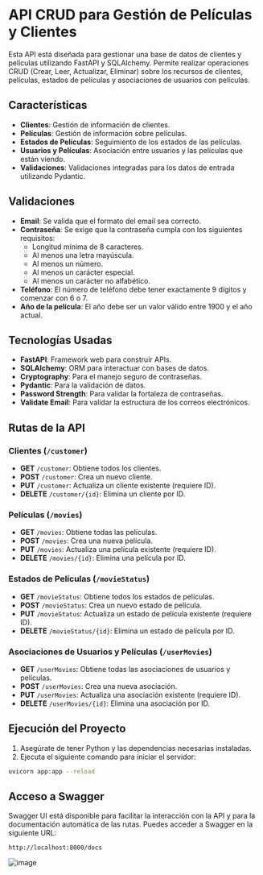 # API CRUD para Gestión de Películas y Clientes

Esta API está diseñada para gestionar una base de datos de clientes y películas utilizando FastAPI y SQLAlchemy. Permite realizar operaciones CRUD (Crear, Leer, Actualizar, Eliminar) sobre los recursos de clientes, películas, estados de películas y asociaciones de usuarios con películas.

## Características

- **Clientes**: Gestión de información de clientes.
- **Películas**: Gestión de información sobre películas.
- **Estados de Películas**: Seguimiento de los estados de las películas.
- **Usuarios y Películas**: Asociación entre usuarios y las películas que están viendo.
- **Validaciones**: Validaciones integradas para los datos de entrada utilizando Pydantic.

## Validaciones

- **Email**: Se valida que el formato del email sea correcto.
- **Contraseña**: Se exige que la contraseña cumpla con los siguientes requisitos:
  - Longitud mínima de 8 caracteres.
  - Al menos una letra mayúscula.
  - Al menos un número.
  - Al menos un carácter especial.
  - Al menos un carácter no alfabético.
- **Teléfono**: El número de teléfono debe tener exactamente 9 dígitos y comenzar con 6 o 7.
- **Año de la película**: El año debe ser un valor válido entre 1900 y el año actual.

## Tecnologías Usadas

- **FastAPI**: Framework web para construir APIs.
- **SQLAlchemy**: ORM para interactuar con bases de datos.
- **Cryptography**: Para el manejo seguro de contraseñas.
- **Pydantic**: Para la validación de datos.
- **Password Strength**: Para validar la fortaleza de contraseñas.
- **Validate Email**: Para validar la estructura de los correos electrónicos.

## Rutas de la API

### Clientes (`/customer`)

- **GET** `/customer`: Obtiene todos los clientes.
- **POST** `/customer`: Crea un nuevo cliente.
- **PUT** `/customer`: Actualiza un cliente existente (requiere ID).
- **DELETE** `/customer/{id}`: Elimina un cliente por ID.

### Películas (`/movies`)

- **GET** `/movies`: Obtiene todas las películas.
- **POST** `/movies`: Crea una nueva película.
- **PUT** `/movies`: Actualiza una película existente (requiere ID).
- **DELETE** `/movies/{id}`: Elimina una película por ID.

### Estados de Películas (`/movieStatus`)

- **GET** `/movieStatus`: Obtiene todos los estados de películas.
- **POST** `/movieStatus`: Crea un nuevo estado de película.
- **PUT** `/movieStatus`: Actualiza un estado de película existente (requiere ID).
- **DELETE** `/movieStatus/{id}`: Elimina un estado de película por ID.

### Asociaciones de Usuarios y Películas (`/userMovies`)

- **GET** `/userMovies`: Obtiene todas las asociaciones de usuarios y películas.
- **POST** `/userMovies`: Crea una nueva asociación.
- **PUT** `/userMovies`: Actualiza una asociación existente (requiere ID).
- **DELETE** `/userMovies/{id}`: Elimina una asociación por ID.

## Ejecución del Proyecto

1. Asegúrate de tener Python y las dependencias necesarias instaladas.
2. Ejecuta el siguiente comando para iniciar el servidor:

```bash
uvicorn app:app --reload
```

## Acceso a Swagger

Swagger UI está disponible para facilitar la interacción con la API y para la documentación automática de las rutas. Puedes acceder a Swagger en la siguiente URL:

`http://localhost:8000/docs`

![image](https://github.com/user-attachments/assets/0ffc056e-a7d1-406f-a6ee-55120d4cde97)


